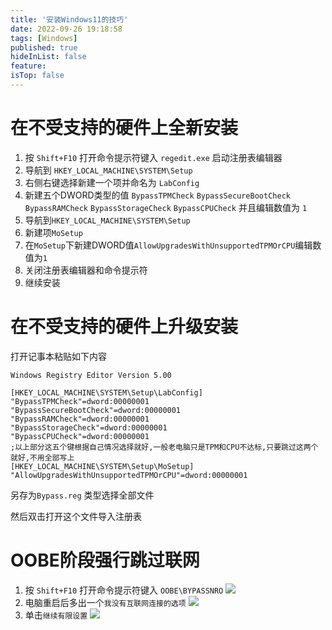 ```yaml
---
title: '安装Windows11的技巧'
date: 2022-09-26 19:18:58
tags: [Windows]
published: true
hideInList: false
feature: 
isTop: false
---
```


# 在不受支持的硬件上全新安装

1. 按 `Shift+F10` 打开命令提示符键入 `regedit.exe` 启动注册表编辑器
2. 导航到 `HKEY_LOCAL_MACHINE\SYSTEM\Setup`
3. 右侧右键选择新建一个项并命名为 `LabConfig`
4. 新建五个DWORD类型的值 `BypassTPMCheck` `BypassSecureBootCheck` `BypassRAMCheck` `BypassStorageCheck` `BypassCPUCheck` 并且编辑数值为 `1`
5. 导航到`HKEY_LOCAL_MACHINE\SYSTEM\Setup`
6. 新建项`MoSetup`
7. 在`MoSetup`下新建DWORD值`AllowUpgradesWithUnsupportedTPMOrCPU`编辑数值为`1`
8. 关闭注册表编辑器和命令提示符
9. 继续安装

# 在不受支持的硬件上升级安装

打开记事本粘贴如下内容

```regedit
Windows Registry Editor Version 5.00

[HKEY_LOCAL_MACHINE\SYSTEM\Setup\LabConfig]
"BypassTPMCheck"=dword:00000001
"BypassSecureBootCheck"=dword:00000001
"BypassRAMCheck"=dword:00000001
"BypassStorageCheck"=dword:00000001
"BypassCPUCheck"=dword:00000001
;以上部分这五个键根据自己情况选择就好,一般老电脑只是TPM和CPU不达标,只要跳过这两个就好,不用全部写上
[HKEY_LOCAL_MACHINE\SYSTEM\Setup\MoSetup]
"AllowUpgradesWithUnsupportedTPMOrCPU"=dword:00000001
```

另存为`Bypass.reg`
类型选择全部文件

然后双击打开这个文件导入注册表

# OOBE阶段强行跳过联网

1. 按 `Shift+F10` 打开命令提示符键入 `OOBE\BYPASSNRO`
![](https://i3g4v6w8.stackpathcdn.com/wp-content/uploads/2022/02/oobe-bypassnro-wndows-11-no-internet-install.webp)
2. 电脑重启后多出一个`我没有互联网连接的选项`
![](https://i3g4v6w8.stackpathcdn.com/wp-content/uploads/2022/02/windows-11-oobe-dont-have-internet.webp)
3. 单击`继续有限设置`
![](https://i3g4v6w8.stackpathcdn.com/wp-content/uploads/2022/02/continue-limited-setup-windows-11.webp)